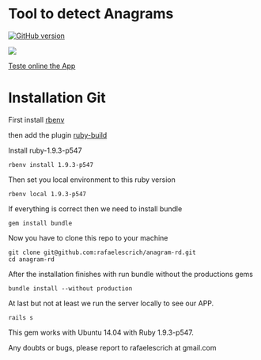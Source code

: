 # Tool to detect Anagrams

[![GitHub version](https://badge.fury.io/gh/rafaelescrich%2Fanagram-rd.svg)](http://badge.fury.io/gh/rafaelescrich%2Fanagram-rd)

![](https://dl.dropboxusercontent.com/u/3150365/anagram-rd.jpg)

[Teste online the App](http://anagram-rd.herokuapp.com/)

# Installation Git

First install [rbenv](https://github.com/sstephenson/rbenv)

then add the plugin [ruby-build](https://github.com/sstephenson/ruby-build)

Install ruby-1.9.3-p547
```
rbenv install 1.9.3-p547
```
Then set you local environment to this ruby version
```
rbenv local 1.9.3-p547
```
If everything is correct then we need to install bundle
```
gem install bundle
```
Now you have to clone this repo to your machine
```
git clone git@github.com:rafaelescrich/anagram-rd.git
cd anagram-rd
```
After the installation finishes with run bundle without the productions gems
```
bundle install --without production
```
At last but not at least we run the server locally to see our APP.
```
rails s
```

This gem works with Ubuntu 14.04 with Ruby 1.9.3-p547.

Any doubts or bugs, please report to rafaelescrich at gmail.com
